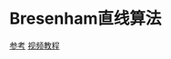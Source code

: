 # Bresenham直线算法
[参考](https://oldj.net/blog/2010/08/27/bresenham-algorithm)
[视频教程](https://www.bilibili.com/video/BV1eE411p7tn?from=search&seid=3607722154107288400)
